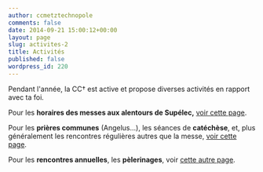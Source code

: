 ```yaml
---
author: ccmetztechnopole
comments: false
date: 2014-09-21 15:00:12+00:00
layout: page
slug: activites-2
title: Activités
published: false
wordpress_id: 220
---
```


Pendant l'année, la CC† est active et propose diverses activités en rapport avec ta foi.

Pour les **horaires des messes aux alentours de Supélec,** [voir cette page](http://wp.me/P2IDHf-o).

Pour les **prières communes** (Angelus...), les séances de **catéchèse**, et, plus généralement les rencontres régulières autres que la messe, [voir cette page](http://wp.me/P2IDHf-4g).

Pour les **rencontres annuelles**, les **pèlerinages**, voir [cette autre page](http://wp.me/P2IDHf-4h).
